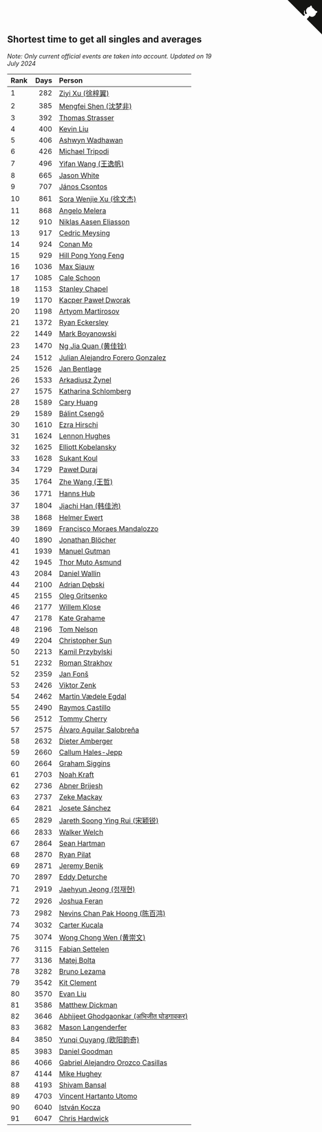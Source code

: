 ## Shortest time to get all singles and averages

*Note: Only current official events are taken into account.*
*Updated on 19 July 2024*

| Rank | Days | Person |
| :--- | ---: | :--- |
| 1 | 282 | [Ziyi Xu (徐梓翼)](https://www.worldcubeassociation.org/persons/2023XUZI01) |
| 2 | 385 | [Mengfei Shen (沈梦非)](https://www.worldcubeassociation.org/persons/2018SHEN07) |
| 3 | 392 | [Thomas Strasser](https://www.worldcubeassociation.org/persons/2022STRA10) |
| 4 | 400 | [Kevin Liu](https://www.worldcubeassociation.org/persons/2023LIUK02) |
| 5 | 406 | [Ashwyn Wadhawan](https://www.worldcubeassociation.org/persons/2022WADH02) |
| 6 | 426 | [Michael Tripodi](https://www.worldcubeassociation.org/persons/2021TRIP01) |
| 7 | 496 | [Yifan Wang (王逸帆)](https://www.worldcubeassociation.org/persons/2017WANY29) |
| 8 | 665 | [Jason White](https://www.worldcubeassociation.org/persons/2016WHIT16) |
| 9 | 707 | [János Csontos](https://www.worldcubeassociation.org/persons/2022CSON01) |
| 10 | 861 | [Sora Wenjie Xu (徐文杰)](https://www.worldcubeassociation.org/persons/2016XUWE02) |
| 11 | 868 | [Angelo Melera](https://www.worldcubeassociation.org/persons/2022MELE01) |
| 12 | 910 | [Niklas Aasen Eliasson](https://www.worldcubeassociation.org/persons/2021ELIA01) |
| 13 | 917 | [Cedric Meysing](https://www.worldcubeassociation.org/persons/2017MEYS02) |
| 14 | 924 | [Conan Mo](https://www.worldcubeassociation.org/persons/2020MOCO01) |
| 15 | 929 | [Hill Pong Yong Feng](https://www.worldcubeassociation.org/persons/2017FENG10) |
| 16 | 1036 | [Max Siauw](https://www.worldcubeassociation.org/persons/2017SIAU02) |
| 17 | 1085 | [Cale Schoon](https://www.worldcubeassociation.org/persons/2014SCHO02) |
| 18 | 1153 | [Stanley Chapel](https://www.worldcubeassociation.org/persons/2016CHAP04) |
| 19 | 1170 | [Kacper Paweł Dworak](https://www.worldcubeassociation.org/persons/2020DWOR01) |
| 20 | 1198 | [Artyom Martirosov](https://www.worldcubeassociation.org/persons/2016MART29) |
| 21 | 1372 | [Ryan Eckersley](https://www.worldcubeassociation.org/persons/2019ECKE02) |
| 22 | 1449 | [Mark Boyanowski](https://www.worldcubeassociation.org/persons/2014BOYA01) |
| 23 | 1470 | [Ng Jia Quan (黄佳铨)](https://www.worldcubeassociation.org/persons/2015QUAN03) |
| 24 | 1512 | [Julian Alejandro Forero Gonzalez](https://www.worldcubeassociation.org/persons/2018GONZ30) |
| 25 | 1526 | [Jan Bentlage](https://www.worldcubeassociation.org/persons/2010BENT01) |
| 26 | 1533 | [Arkadiusz Żynel](https://www.worldcubeassociation.org/persons/2018ZYNE01) |
| 27 | 1575 | [Katharina Schlomberg](https://www.worldcubeassociation.org/persons/2020SCHL01) |
| 28 | 1589 | [Cary Huang](https://www.worldcubeassociation.org/persons/2015HUAN48) |
| 29 | 1589 | [Bálint Csengő](https://www.worldcubeassociation.org/persons/2019CSEN01) |
| 30 | 1610 | [Ezra Hirschi](https://www.worldcubeassociation.org/persons/2019HIRS01) |
| 31 | 1624 | [Lennon Hughes](https://www.worldcubeassociation.org/persons/2017HUGH04) |
| 32 | 1625 | [Elliott Kobelansky](https://www.worldcubeassociation.org/persons/2019KOBE03) |
| 33 | 1628 | [Sukant Koul](https://www.worldcubeassociation.org/persons/2014KOUL01) |
| 34 | 1729 | [Paweł Duraj](https://www.worldcubeassociation.org/persons/2016DURA09) |
| 35 | 1764 | [Zhe Wang (王哲)](https://www.worldcubeassociation.org/persons/2019WANZ21) |
| 36 | 1771 | [Hanns Hub](https://www.worldcubeassociation.org/persons/2013HUBH01) |
| 37 | 1804 | [Jiachi Han (韩佳池)](https://www.worldcubeassociation.org/persons/2014HANJ02) |
| 38 | 1868 | [Helmer Ewert](https://www.worldcubeassociation.org/persons/2015EWER01) |
| 39 | 1869 | [Francisco Moraes Mandalozzo](https://www.worldcubeassociation.org/persons/2017MAND13) |
| 40 | 1890 | [Jonathan Blöcher](https://www.worldcubeassociation.org/persons/2018BLOC01) |
| 41 | 1939 | [Manuel Gutman](https://www.worldcubeassociation.org/persons/2017GUTM01) |
| 42 | 1945 | [Thor Muto Asmund](https://www.worldcubeassociation.org/persons/2017ASMU01) |
| 43 | 2084 | [Daniel Wallin](https://www.worldcubeassociation.org/persons/2013WALL03) |
| 44 | 2100 | [Adrian Dębski](https://www.worldcubeassociation.org/persons/2017DEBS01) |
| 45 | 2155 | [Oleg Gritsenko](https://www.worldcubeassociation.org/persons/2011GRIT01) |
| 46 | 2177 | [Willem Klose](https://www.worldcubeassociation.org/persons/2017KLOS01) |
| 47 | 2178 | [Kate Grahame](https://www.worldcubeassociation.org/persons/2018GRAH05) |
| 48 | 2196 | [Tom Nelson](https://www.worldcubeassociation.org/persons/2013NELS01) |
| 49 | 2204 | [Christopher Sun](https://www.worldcubeassociation.org/persons/2017SUNC02) |
| 50 | 2213 | [Kamil Przybylski](https://www.worldcubeassociation.org/persons/2016PRZY01) |
| 51 | 2232 | [Roman Strakhov](https://www.worldcubeassociation.org/persons/2012STRA02) |
| 52 | 2359 | [Jan Fonš](https://www.worldcubeassociation.org/persons/2017FONS04) |
| 53 | 2426 | [Viktor Zenk](https://www.worldcubeassociation.org/persons/2016ZENK01) |
| 54 | 2462 | [Martin Vædele Egdal](https://www.worldcubeassociation.org/persons/2013EGDA02) |
| 55 | 2490 | [Raymos Castillo](https://www.worldcubeassociation.org/persons/2017CAST41) |
| 56 | 2512 | [Tommy Cherry](https://www.worldcubeassociation.org/persons/2015CHER07) |
| 57 | 2575 | [Álvaro Aguilar Salobreña](https://www.worldcubeassociation.org/persons/2015SALO01) |
| 58 | 2632 | [Dieter Amberger](https://www.worldcubeassociation.org/persons/2016AMBE02) |
| 59 | 2660 | [Callum Hales-Jepp](https://www.worldcubeassociation.org/persons/2012HALE01) |
| 60 | 2664 | [Graham Siggins](https://www.worldcubeassociation.org/persons/2016SIGG01) |
| 61 | 2703 | [Noah Kraft](https://www.worldcubeassociation.org/persons/2016KRAF01) |
| 62 | 2736 | [Abner Brijesh](https://www.worldcubeassociation.org/persons/2016BRIJ01) |
| 63 | 2737 | [Zeke Mackay](https://www.worldcubeassociation.org/persons/2015MACK06) |
| 64 | 2821 | [Josete Sánchez](https://www.worldcubeassociation.org/persons/2015SANC18) |
| 65 | 2829 | [Jareth Soong Ying Rui (宋颖锐)](https://www.worldcubeassociation.org/persons/2016SOON01) |
| 66 | 2833 | [Walker Welch](https://www.worldcubeassociation.org/persons/2011WELC01) |
| 67 | 2864 | [Sean Hartman](https://www.worldcubeassociation.org/persons/2016HART02) |
| 68 | 2870 | [Ryan Pilat](https://www.worldcubeassociation.org/persons/2016PILA03) |
| 69 | 2871 | [Jeremy Benik](https://www.worldcubeassociation.org/persons/2016BENI05) |
| 70 | 2897 | [Eddy Deturche](https://www.worldcubeassociation.org/persons/2014DETU01) |
| 71 | 2919 | [Jaehyun Jeong (정재현)](https://www.worldcubeassociation.org/persons/2016JEON02) |
| 72 | 2926 | [Joshua Feran](https://www.worldcubeassociation.org/persons/2011FERA01) |
| 73 | 2982 | [Nevins Chan Pak Hoong (陈百鸿)](https://www.worldcubeassociation.org/persons/2010CHAN20) |
| 74 | 3032 | [Carter Kucala](https://www.worldcubeassociation.org/persons/2015KUCA01) |
| 75 | 3074 | [Wong Chong Wen (黄崇文)](https://www.worldcubeassociation.org/persons/2014WENW01) |
| 76 | 3115 | [Fabian Settelen](https://www.worldcubeassociation.org/persons/2015SETT01) |
| 77 | 3136 | [Matej Bolta](https://www.worldcubeassociation.org/persons/2015BOLT01) |
| 78 | 3282 | [Bruno Lezama](https://www.worldcubeassociation.org/persons/2014LEZA02) |
| 79 | 3542 | [Kit Clement](https://www.worldcubeassociation.org/persons/2008CLEM01) |
| 80 | 3570 | [Evan Liu](https://www.worldcubeassociation.org/persons/2009LIUE01) |
| 81 | 3586 | [Matthew Dickman](https://www.worldcubeassociation.org/persons/2013DICK01) |
| 82 | 3646 | [Abhijeet Ghodgaonkar (अभिजीत घोडगावकर)](https://www.worldcubeassociation.org/persons/2013GHOD01) |
| 83 | 3682 | [Mason Langenderfer](https://www.worldcubeassociation.org/persons/2013LANG03) |
| 84 | 3850 | [Yunqi Ouyang (欧阳韵奇)](https://www.worldcubeassociation.org/persons/2007YUNQ01) |
| 85 | 3983 | [Daniel Goodman](https://www.worldcubeassociation.org/persons/2013GOOD01) |
| 86 | 4066 | [Gabriel Alejandro Orozco Casillas](https://www.worldcubeassociation.org/persons/2008CASI01) |
| 87 | 4144 | [Mike Hughey](https://www.worldcubeassociation.org/persons/2007HUGH01) |
| 88 | 4193 | [Shivam Bansal](https://www.worldcubeassociation.org/persons/2011BANS02) |
| 89 | 4703 | [Vincent Hartanto Utomo](https://www.worldcubeassociation.org/persons/2010UTOM01) |
| 90 | 6040 | [István Kocza](https://www.worldcubeassociation.org/persons/2005KOCZ01) |
| 91 | 6047 | [Chris Hardwick](https://www.worldcubeassociation.org/persons/2003HARD01) |


<a href="https://github.com/JustinTimeCuber/wca_statistics" class="github-corner" aria-label="View source on Github"><svg width="80" height="80" viewBox="0 0 250 250" style="fill:#151513; color:#fff; position: absolute; top: 0; border: 0; right: 0;" aria-hidden="true"><path d="M0,0 L115,115 L130,115 L142,142 L250,250 L250,0 Z"></path><path d="M128.3,109.0 C113.8,99.7 119.0,89.6 119.0,89.6 C122.0,82.7 120.5,78.6 120.5,78.6 C119.2,72.0 123.4,76.3 123.4,76.3 C127.3,80.9 125.5,87.3 125.5,87.3 C122.9,97.6 130.6,101.9 134.4,103.2" fill="currentColor" style="transform-origin: 130px 106px;" class="octo-arm"></path><path d="M115.0,115.0 C114.9,115.1 118.7,116.5 119.8,115.4 L133.7,101.6 C136.9,99.2 139.9,98.4 142.2,98.6 C133.8,88.0 127.5,74.4 143.8,58.0 C148.5,53.4 154.0,51.2 159.7,51.0 C160.3,49.4 163.2,43.6 171.4,40.1 C171.4,40.1 176.1,42.5 178.8,56.2 C183.1,58.6 187.2,61.8 190.9,65.4 C194.5,69.0 197.7,73.2 200.1,77.6 C213.8,80.2 216.3,84.9 216.3,84.9 C212.7,93.1 206.9,96.0 205.4,96.6 C205.1,102.4 203.0,107.8 198.3,112.5 C181.9,128.9 168.3,122.5 157.7,114.1 C157.9,116.9 156.7,120.9 152.7,124.9 L141.0,136.5 C139.8,137.7 141.6,141.9 141.8,141.8 Z" fill="currentColor" class="octo-body"></path></svg></a><style>.github-corner:hover .octo-arm{animation:octocat-wave 560ms ease-in-out}@keyframes octocat-wave{0%,100%{transform:rotate(0)}20%,60%{transform:rotate(-25deg)}40%,80%{transform:rotate(10deg)}}@media (max-width:500px){.github-corner:hover .octo-arm{animation:none}.github-corner .octo-arm{animation:octocat-wave 560ms ease-in-out}}</style>
